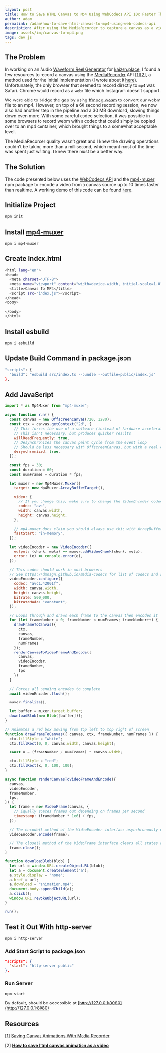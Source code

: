 ```yaml
---
layout: post
title: How to Save HTML Canvas to Mp4 Using WebCodecs API 10x Faster Than Realtime in the Browser
author: adam
permalink: /adam/how-to-save-html-canvas-to-mp4-using-web-codecs-api
description: After using the MediaRecorder to capture a canvas as a video, I figured there was a better way.
image: assets/img/canvas-to-mp4.png
tags: dev js
---
```


## The Problem

In working on an Audio [Waveform Reel Generator](https://kaizen.place/reel-generator) for [kaizen.place](https://kaizen.place/), I found a few resources to record a canvas using the [MediaRecorder](https://developer.mozilla.org/en-US/docs/Web/API/MediaRecorder) API [[1](https://julien-decharentenay.medium.com/how-to-save-html-canvas-animation-as-a-video-421157c2203b)][[2](https://blog.theodo.com/2023/03/saving-canvas-animations/)], a method used for the initial implementation (I wrote about it [here](https://devtails.xyz/@adam/how-to-record-html-canvas-using-mediarecorder-and-export-as-video)). Unfortunately, the only browser that seemed to record directly to `mp4` was Safari.  Chrome would record as a `webm` file which Instagram doesn’t support.

We were able to bridge the gap by using [ffmpeg.wasm](https://github.com/ffmpegwasm/ffmpeg.wasm) to convert our webm file to an mp4.  However, on top of a 60 second recording session, we now also had another step in the pipeline and a 30 MB download, slowing things down even more.  With some careful codec selection, it was possible in some browsers to record webm with a codec that could simply be copied over to an mp4 container, which brought things to a somewhat acceptable level.

The MediaRecorder quality wasn’t great and I knew the drawing operations couldn’t be taking more than a millisecond, which meant most of the time was spent just waiting. I knew there must be a better way.

## The Solution

The code presented below uses the [WebCodecs API](https://developer.mozilla.org/en-US/docs/Web/API/WebCodecs_API) and the [mp4-muxer](https://github.com/Vanilagy/mp4-muxer) npm package to encode a video from a canvas source up to 10 times faster than realtime.  A working demo of this code can be found [here](https://canvas-to-mp4-main-dev-tails.engram.sh/).

## Initialize Project

```bash
npm init
```

## Install [mp4-muxer](https://github.com/Vanilagy/mp4-muxer/tree/main)

```bash
npm i mp4-muxer
```

## Create Index.html

```bash
<html lang="en">
<head>
  <meta charset="UTF-8">
  <meta name="viewport" content="width=device-width, initial-scale=1.0">
  <title>Canvas To MP4</title>
  <script src="index.js"></script>
</head>
<body>
  
</body>
</html>
```

## Install esbuild

```bash
npm i esbuild
```

## Update Build Command in package.json

```bash
"scripts": {
  "build": "esbuild src/index.ts --bundle --outfile=public/index.js"
},
```

## Add JavaScript

```jsx
import * as Mp4Muxer from "mp4-muxer";

async function run() {
  const canvas = new OffscreenCanvas(720, 1280);
  const ctx = canvas.getContext("2d", {
    // This forces the use of a software (instead of hardware accelerated) 2D canvas
    // This isn't necessary, but produces quicker results
    willReadFrequently: true,
    // Desynchronizes the canvas paint cycle from the event loop
    // Should be less necessary with OffscreenCanvas, but with a real canvas you will want this
    desynchronized: true,
  });

  const fps = 30;
  const duration = 60;
  const numFrames = duration * fps;

  let muxer = new Mp4Muxer.Muxer({
    target: new Mp4Muxer.ArrayBufferTarget(),

    video: {
      // If you change this, make sure to change the VideoEncoder codec as well
      codec: "avc",
      width: canvas.width,
      height: canvas.height,
    },

    // mp4-muxer docs claim you should always use this with ArrayBufferTarget
    fastStart: "in-memory",
  });

  let videoEncoder = new VideoEncoder({
    output: (chunk, meta) => muxer.addVideoChunk(chunk, meta),
    error: (e) => console.error(e),
  });

  // This codec should work in most browsers
  // See https://dmnsgn.github.io/media-codecs for list of codecs and see if your browser supports
  videoEncoder.configure({
    codec: "avc1.42001f",
    width: canvas.width,
    height: canvas.height,
    bitrate: 500_000,
    bitrateMode: "constant",
  });

  // Loops through and draws each frame to the canvas then encodes it
  for (let frameNumber = 0; frameNumber < numFrames; frameNumber++) {
    drawFrameToCanvas({
      ctx,
      canvas,
      frameNumber,
      numFrames
    });
    renderCanvasToVideoFrameAndEncode({
      canvas,
      videoEncoder,
      frameNumber,
      fps
    })
  }

  // Forces all pending encodes to complete
  await videoEncoder.flush();

  muxer.finalize();

  let buffer = muxer.target.buffer;
  downloadBlob(new Blob([buffer]));
}

// Animates a red box moving from top left to top right of screen
function drawFrameToCanvas({ canvas, ctx, frameNumber, numFrames }) {
  ctx.fillStyle = "white";
  ctx.fillRect(0, 0, canvas.width, canvas.height);

  const x = (frameNumber / numFrames) * canvas.width;

  ctx.fillStyle = "red";
  ctx.fillRect(x, 0, 100, 100);
}

async function renderCanvasToVideoFrameAndEncode({
  canvas,
  videoEncoder,
  frameNumber,
  fps,
}) {
  let frame = new VideoFrame(canvas, {
    // Equally spaces frames out depending on frames per second
    timestamp: (frameNumber * 1e6) / fps,
  });

  // The encode() method of the VideoEncoder interface asynchronously encodes a VideoFrame
  videoEncoder.encode(frame);

  // The close() method of the VideoFrame interface clears all states and releases the reference to the media resource.
  frame.close();
}

function downloadBlob(blob) {
  let url = window.URL.createObjectURL(blob);
  let a = document.createElement("a");
  a.style.display = "none";
  a.href = url;
  a.download = "animation.mp4";
  document.body.appendChild(a);
  a.click();
  window.URL.revokeObjectURL(url);
}

run();
```

## Test it Out With http-server

```bash
npm i http-server
```

### Add Start Script to package.json

```json
"scripts": {
  "start": "http-server public"
},
```

### Run Server

```bash
npm start
```

By default, should be accessible at [http://127.0.0.1:8080](http://127.0.0.1:8080)

## Resources

[1] [Saving Canvas Animations With Media Recorder](https://blog.theodo.com/2023/03/saving-canvas-animations/)

[2] **[How to save html canvas animation as a video](https://julien-decharentenay.medium.com/how-to-save-html-canvas-animation-as-a-video-421157c2203b)**